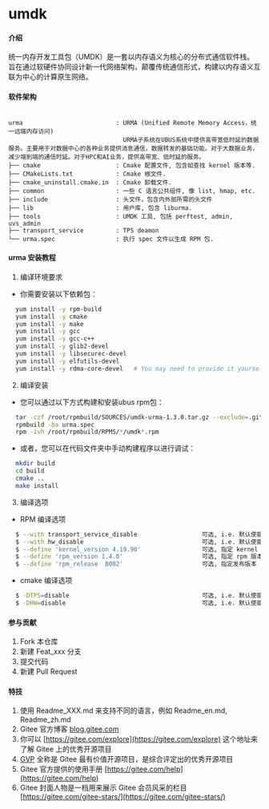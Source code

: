 # umdk

#### 介绍
统一内存开发工具包（UMDK）是一套以内存语义为核心的分布式通信软件栈。旨在通过软硬件协同设计新一代网络架构，颠覆传统通信形式，构建以内存语义互联为中心的计算原生网络。
#### 软件架构

```text

urma                          : URMA (Unified Remote Memory Access，统一远端内存访问)
                                URMA子系统在UBUS系统中提供高带宽低时延的数据服务。主要用于对数据中心的各种业务提供消息通信，数据转发的基础功能。对于大数据业务，减少端到端的通信时延。对于HPC和AI业务，提供高带宽、低时延的服务。
├── cmake                     : Cmake 配置文件, 包含如查找 kernel 版本等.
├── CMakeLists.txt            : Cmake 根文件.
├── cmake_uninstall.cmake.in  : Cmake 卸载文件.
├── common                    : 一些 C 语言公共组件, 像 list, hmap, etc.
├── include                   : 头文件，包含内外部所需的头文件
├── lib                       : 用户库, 包含 liburma.
├── tools                     : UMDK 工具, 包括 perftest, admin, uvs_admin
├── transport_service         : TPS deamon
└── urma.spec                 : 执行 spec 文件以生成 RPM 包.

```

#### urma 安装教程

1. 编译环境要求
- 你需要安装以下依赖包：

```bash
  yum install -y rpm-build
  yum install -y cmake
  yum install -y make
  yum install -y gcc
  yum install -y gcc-c++
  yum install -y glib2-devel
  yum install -y libsecurec-devel
  yum install -y elfutils-devel
  yum install -y rdma-core-devel   # You may need to provide it yourself
```

2. 编译安装
- 您可以通过以下方式构建和安装ubus rpm包：

```bash
  tar -czf /root/rpmbuild/SOURCES/umdk-urma-1.3.0.tar.gz --exclude=.git `ls -A`
  rpmbuild -ba urma.spec
  rpm -ivh /root/rpmbuild/RPMS/*/umdk*.rpm
```
- 或者，您可以在代码文件夹中手动构建程序以进行调试：

```bash
  mkdir build
  cd build
  cmake ..
  make install
```

3. 编译选项
- RPM 编译选项

```bash
  $ --with transport_service_disable                  可选, i.e. 默认使能 TPS 功能
  $ --with hw_disable                                 可选, i.e. 默认使能编译硬件驱动
  $ --define 'kernel_version 4.19.90'                 可选, 指定 kernel 版本
  $ --define 'rpm_version 1.4.0'                      可选, 指定 rpm 版本
  $ --define 'rpm_release  B002'                      可选, 指定发布版本
```

- cmake 编译选项

```bash
  $ -DTPS=disable                                     可选, i.e. 默认使能 TPS 功能
  $ -DHW=disable                                      可选, i.e. 默认使能编译硬件驱动
```

#### 参与贡献

1.  Fork 本仓库
2.  新建 Feat_xxx 分支
3.  提交代码
4.  新建 Pull Request


#### 特技

1.  使用 Readme\_XXX.md 来支持不同的语言，例如 Readme\_en.md, Readme\_zh.md
2.  Gitee 官方博客 [blog.gitee.com](https://blog.gitee.com)
3.  你可以 [https://gitee.com/explore](https://gitee.com/explore) 这个地址来了解 Gitee 上的优秀开源项目
4.  [GVP](https://gitee.com/gvp) 全称是 Gitee 最有价值开源项目，是综合评定出的优秀开源项目
5.  Gitee 官方提供的使用手册 [https://gitee.com/help](https://gitee.com/help)
6.  Gitee 封面人物是一档用来展示 Gitee 会员风采的栏目 [https://gitee.com/gitee-stars/](https://gitee.com/gitee-stars/)
